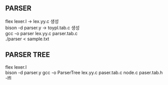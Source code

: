 ## PARSER  
flex lexer.l      -> lex.yy.c 생성  
bison -d parser.y  -> toypl.tab.c 생성  
gcc -o parser lex.yy.c parser.tab.c  
./parser < sample.txt  

## PARSER TREE 
flex lexer.l  
bison -d parser.y 
gcc -o ParserTree lex.yy.c paser.tab.c node.c paser.tab.h -lfl 
